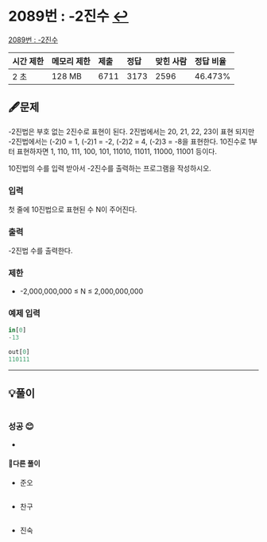 # 2089번 : -2진수 [↩](../../acmicpc)

[2089번 : -2진수](https://www.acmicpc.net/problem/2089)

| 시간 제한 | 메모리 제한 | 제출 | 정답 | 맞힌 사람 | 정답 비율 |
| :-------- | :---------- | :--- | :--- | :-------- | :-------- |
| 2 초      | 128 MB      | 6711 | 3173 | 2596      | 46.473%   |

## 🖋️문제

-2진법은 부호 없는 2진수로 표현이 된다. 2진법에서는 20, 21, 22, 23이 표현 되지만 -2진법에서는 (-2)0 = 1, (-2)1 = -2, (-2)2 = 4, (-2)3 = -8을 표현한다. 10진수로 1부터 표현하자면 1, 110, 111, 100, 101, 11010, 11011, 11000, 11001 등이다.

10진법의 수를 입력 받아서 -2진수를 출력하는 프로그램을 작성하시오.

### 입력

첫 줄에 10진법으로 표현된 수 N이 주어진다.

### 출력

-2진법 수를 출력한다.

### 제한

- -2,000,000,000 ≤ N ≤ 2,000,000,000

### 예제 입력

```python
in[0]
-13

out[0]
110111
```

---

## 💡풀이

```python

```

### 성공 😊
* 


#### 🤝다른 풀이

* 준오


```python

```

* 찬구

```java

```

* 진숙

```java

```

